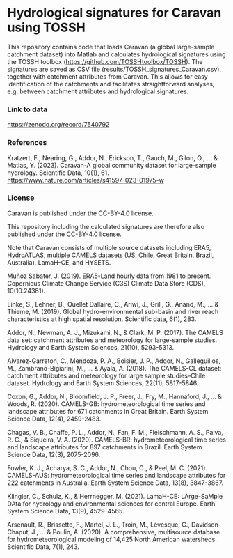 # Hydrological signatures for Caravan using TOSSH

This repository contains code that loads Caravan (a global large-sample catchment dataset) into Matlab and calculates hydrological signatures using the TOSSH toolbox (https://github.com/TOSSHtoolbox/TOSSH).
The signatures are saved as CSV file (results/TOSSH_signatures_Caravan.csv), together with catchment attributes from Caravan.
This allows for easy identification of the catchments and facilitates straightforward analyses, e.g. between catchment attributes and hydrological signatures.

### Link to data

https://zenodo.org/record/7540792

### References

Kratzert, F., Nearing, G., Addor, N., Erickson, T., Gauch, M., Gilon, O., ... & Matias, Y. (2023). Caravan-A global community dataset for large-sample hydrology. Scientific Data, 10(1), 61. https://www.nature.com/articles/s41597-023-01975-w

### License
Caravan is published under the CC-BY-4.0 license. 

This repository including the calculated signatures are therefore also published under the CC-BY-4.0 license.


Note that Caravan consists of multiple source datasets including ERA5, HydroATLAS, multiple CAMELS datasets (US, Chile, Great Britain, Brazil, Australia), LamaH-CE, and HYSETS.


Muñoz Sabater, J. (2019). ERA5-Land hourly data from 1981 to present. Copernicus Climate Change Service (C3S) Climate Data Store (CDS), 10(10.24381).

Linke, S., Lehner, B., Ouellet Dallaire, C., Ariwi, J., Grill, G., Anand, M., ... & Thieme, M. (2019). Global hydro-environmental sub-basin and river reach characteristics at high spatial resolution. Scientific data, 6(1), 283.

Addor, N., Newman, A. J., Mizukami, N., & Clark, M. P. (2017). The CAMELS data set: catchment attributes and meteorology for large-sample studies. Hydrology and Earth System Sciences, 21(10), 5293-5313.

Alvarez-Garreton, C., Mendoza, P. A., Boisier, J. P., Addor, N., Galleguillos, M., Zambrano-Bigiarini, M., ... & Ayala, A. (2018). The CAMELS-CL dataset: catchment attributes and meteorology for large sample studies–Chile dataset. Hydrology and Earth System Sciences, 22(11), 5817-5846.

Coxon, G., Addor, N., Bloomfield, J. P., Freer, J., Fry, M., Hannaford, J., ... & Woods, R. (2020). CAMELS-GB: hydrometeorological time series and landscape attributes for 671 catchments in Great Britain. Earth System Science Data, 12(4), 2459-2483.

Chagas, V. B., Chaffe, P. L., Addor, N., Fan, F. M., Fleischmann, A. S., Paiva, R. C., & Siqueira, V. A. (2020). CAMELS-BR: hydrometeorological time series and landscape attributes for 897 catchments in Brazil. Earth System Science Data, 12(3), 2075-2096.

Fowler, K. J., Acharya, S. C., Addor, N., Chou, C., & Peel, M. C. (2021). CAMELS-AUS: hydrometeorological time series and landscape attributes for 222 catchments in Australia. Earth System Science Data, 13(8), 3847-3867.

Klingler, C., Schulz, K., & Herrnegger, M. (2021). LamaH-CE: LArge-SaMple DAta for hydrology and environmental sciences for central Europe. Earth System Science Data, 13(9), 4529-4565.

Arsenault, R., Brissette, F., Martel, J. L., Troin, M., Lévesque, G., Davidson-Chaput, J., ... & Poulin, A. (2020). A comprehensive, multisource database for hydrometeorological modeling of 14,425 North American watersheds. Scientific Data, 7(1), 243.




